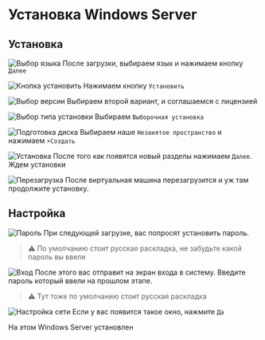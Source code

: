 # Установка Windows Server

## Установка
![Выбор языка](imgs/windows_install_00.png)
После загрузки, выбираем язык и нажимаем кнопку `Далее`

![Кнопка установить](imgs/windows_install_01.png)
Нажимаем кнопку `Установить`

![Выбор версии](imgs/windows_install_02.png)
Выбираем второй вариант, и соглашаемся с лицензией

![Выбор типа установки](imgs/windows_install_03.png)
Выбираем `Выборочная установка`

![Подготовка диска](imgs/windows_install_04.png)
Выбираем наше `Незанятое пространство` и нажимаем `☀️Создать`

![Установка](imgs/windows_install_05.png)
После того как появятся новый разделы нажимаем `Далее`. Ждем установки

![Перезагрузка](imgs/windows_install_06.png)
После виртуальная машина перезагрузится и уж там продолжите установку.


##  Настройка
![Пароль](imgs/windows_install_07.png)
При следующей загрузке, вас попросят установить пароль.

> ⚠️ По умолчанию стоит русская раскладка, не забудьте какой пароль вы ввели

![Вход](imgs/windows_install_08.png)
После этого вас отправит на экран входа в систему. Введите пароль который ввели на прошлом этапе.
> ⚠️ Тут тоже по умолчанию стоит русская раскладка

![Настройка сети](imgs/windows_install_09.png)
Если у вас появится такое окно, нажмите `Да`

На этом Windows Server установлен